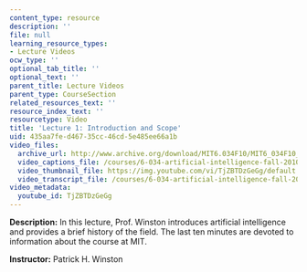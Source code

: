 ```yaml
---
content_type: resource
description: ''
file: null
learning_resource_types:
- Lecture Videos
ocw_type: ''
optional_tab_title: ''
optional_text: ''
parent_title: Lecture Videos
parent_type: CourseSection
related_resources_text: ''
resource_index_text: ''
resourcetype: Video
title: 'Lecture 1: Introduction and Scope'
uid: 435aa7fe-d467-35cc-46cd-5e485ee66a1b
video_files:
  archive_url: http://www.archive.org/download/MIT6.034F10/MIT6_034F10_lec01_300k.mp4
  video_captions_file: /courses/6-034-artificial-intelligence-fall-2010/c392f6e074945c7488e5835ed9a74b7d_TjZBTDzGeGg.vtt
  video_thumbnail_file: https://img.youtube.com/vi/TjZBTDzGeGg/default.jpg
  video_transcript_file: /courses/6-034-artificial-intelligence-fall-2010/b971a013f52a4c337fc0cf793e81b7b9_TjZBTDzGeGg.pdf
video_metadata:
  youtube_id: TjZBTDzGeGg
---
```


**Description:** In this lecture, Prof. Winston introduces artificial intelligence and provides a brief history of the field. The last ten minutes are devoted to information about the course at MIT.

**Instructor:** Patrick H. Winston